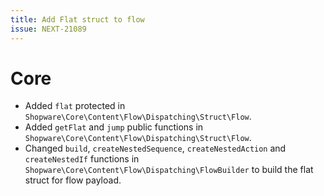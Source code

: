 ```yaml
---
title: Add Flat struct to flow
issue: NEXT-21089
---
```

# Core
* Added `flat` protected in `Shopware\Core\Content\Flow\Dispatching\Struct\Flow`.
* Added `getFlat` and `jump` public functions in `Shopware\Core\Content\Flow\Dispatching\Struct\Flow`.
* Changed `build`, `createNestedSequence`, `createNestedAction` and `createNestedIf` functions in `Shopware\Core\Content\Flow\Dispatching\FlowBuilder` to build the flat struct for flow payload.
